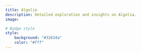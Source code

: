 ```yaml
---
title: Algolia
description: Detailed exploration and insights on Algolia.
image: 

# Badge style
style:
    background: "#32634a"
    color: "#fff"
---
```

